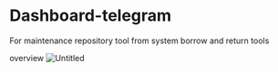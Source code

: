 # Dashboard-telegram
For maintenance repository tool from system borrow and return tools


overview
![Untitled](https://user-images.githubusercontent.com/73011239/191449124-495f28dd-36f4-4d2f-94c2-6477cf354396.png)
